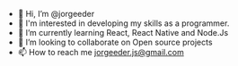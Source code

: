 - 👋 Hi, I’m @jorgeeder
- 👀 I'm interested in developing my skills as a programmer.
- 🌱 I’m currently learning React, React Native and Node.Js
- 💞️ I’m looking to collaborate on Open source projects
- 📫 How to reach me jorgeeder.js@gmail.com

<!---
jorgeeder/jorgeeder is a ✨ special ✨ repository because its `README.md` (this file) appears on your GitHub profile.
You can click the Preview link to take a look at your changes.
--->
